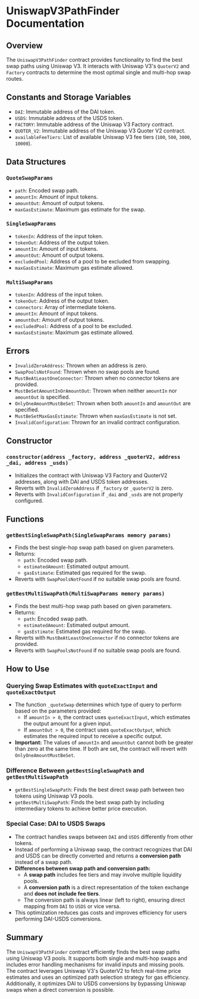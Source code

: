 # UniswapV3PathFinder Documentation

## Overview

The `UniswapV3PathFinder` contract provides functionality to find the best swap paths using Uniswap V3. It interacts with Uniswap V3's `QuoterV2` and `Factory` contracts to determine the most optimal single and multi-hop swap routes.

## Constants and Storage Variables

-   `DAI`: Immutable address of the DAI token.
-   `USDS`: Immutable address of the USDS token.
-   `FACTORY`: Immutable address of the Uniswap V3 Factory contract.
-   `QUOTER_V2`: Immutable address of the Uniswap V3 Quoter V2 contract.
-   `availableFeeTiers`: List of available Uniswap V3 fee tiers (`100`, `500`, `3000`, `10000`).

## Data Structures

### `QuoteSwapParams`

-   `path`: Encoded swap path.
-   `amountIn`: Amount of input tokens.
-   `amountOut`: Amount of output tokens.
-   `maxGasEstimate`: Maximum gas estimate for the swap.

### `SingleSwapParams`

-   `tokenIn`: Address of the input token.
-   `tokenOut`: Address of the output token.
-   `amountIn`: Amount of input tokens.
-   `amountOut`: Amount of output tokens.
-   `excludedPool`: Address of a pool to be excluded from swapping.
-   `maxGasEstimate`: Maximum gas estimate allowed.

### `MultiSwapParams`

-   `tokenIn`: Address of the input token.
-   `tokenOut`: Address of the output token.
-   `connectors`: Array of intermediate tokens.
-   `amountIn`: Amount of input tokens.
-   `amountOut`: Amount of output tokens.
-   `excludedPool`: Address of a pool to be excluded.
-   `maxGasEstimate`: Maximum gas estimate allowed.

## Errors

-   `InvalidZeroAddress`: Thrown when an address is zero.
-   `SwapPoolsNotFound`: Thrown when no swap pools are found.
-   `MustBeAtLeastOneConnector`: Thrown when no connector tokens are provided.
-   `MustBeSetAmountInOrAmountOut`: Thrown when neither `amountIn` nor `amountOut` is specified.
-   `OnlyOneAmountMustBeSet`: Thrown when both `amountIn` and `amountOut` are specified.
-   `MustBeSetMaxGasEstimate`: Thrown when `maxGasEstimate` is not set.
-   `InvalidConfiguration`: Thrown for an invalid contract configuration.

## Constructor

### `constructor(address _factory, address _quoterV2, address _dai, address _usds)`

-   Initializes the contract with Uniswap V3 Factory and QuoterV2 addresses, along with DAI and USDS token addresses.
-   Reverts with `InvalidZeroAddress` if `_factory` or `_quoterV2` is zero.
-   Reverts with `InvalidConfiguration` if `_dai` and `_usds` are not properly configured.

## Functions

### `getBestSingleSwapPath(SingleSwapParams memory params)`

-   Finds the best single-hop swap path based on given parameters.
-   Returns:
    -   `path`: Encoded swap path.
    -   `estimatedAmount`: Estimated output amount.
    -   `gasEstimate`: Estimated gas required for the swap.
-   Reverts with `SwapPoolsNotFound` if no suitable swap pools are found.

### `getBestMultiSwapPath(MultiSwapParams memory params)`

-   Finds the best multi-hop swap path based on given parameters.
-   Returns:
    -   `path`: Encoded swap path.
    -   `estimatedAmount`: Estimated output amount.
    -   `gasEstimate`: Estimated gas required for the swap.
-   Reverts with `MustBeAtLeastOneConnector` if no connector tokens are provided.
-   Reverts with `SwapPoolsNotFound` if no suitable swap pools are found.

## How to Use

### Querying Swap Estimates with `quoteExactInput` and `quoteExactOutput`

-   The function `_quoteSwap` determines which type of query to perform based on the parameters provided:
    -   If `amountIn > 0`, the contract uses `quoteExactInput`, which estimates the output amount for a given input.
    -   If `amountOut > 0`, the contract uses `quoteExactOutput`, which estimates the required input to receive a specific output.
-   **Important:** The values of `amountIn` and `amountOut` cannot both be greater than zero at the same time. If both are set, the contract will revert with `OnlyOneAmountMustBeSet`.

### Difference Between `getBestSingleSwapPath` and `getBestMultiSwapPath`

-   `getBestSingleSwapPath`: Finds the best direct swap path between two tokens using Uniswap V3 pools.
-   `getBestMultiSwapPath`: Finds the best swap path by including intermediary tokens to achieve better price execution.

### Special Case: DAI to USDS Swaps

-   The contract handles swaps between `DAI` and `USDS` differently from other tokens.
-   Instead of performing a Uniswap swap, the contract recognizes that DAI and USDS can be directly converted and returns a **conversion path** instead of a swap path.
-   **Differences between swap path and conversion path:**
    -   A **swap path** includes fee tiers and may involve multiple liquidity pools.
    -   A **conversion path** is a direct representation of the token exchange and **does not include fee tiers**.
    -   The conversion path is always linear (left to right), ensuring direct mapping from `DAI` to `USDS` or vice versa.
-   This optimization reduces gas costs and improves efficiency for users performing DAI-USDS conversions.

## Summary

The `UniswapV3PathFinder` contract efficiently finds the best swap paths using Uniswap V3 pools. It supports both single and multi-hop swaps and includes error handling mechanisms for invalid inputs and missing pools. The contract leverages Uniswap V3's QuoterV2 to fetch real-time price estimates and uses an optimized path selection strategy for gas efficiency. Additionally, it optimizes DAI to USDS conversions by bypassing Uniswap swaps when a direct conversion is possible.

